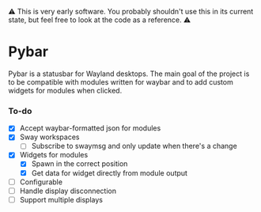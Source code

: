 :warning: This is very early software. You probably shouldn't use this in its current state, but feel free to look at the code as a reference. :warning:

# Pybar
Pybar is a statusbar for Wayland desktops. The main goal of the project is to be compatible with modules written for waybar and to add custom widgets for modules when clicked.

### To-do
- [x] Accept waybar-formatted json for modules
- [x] Sway workspaces
    - [ ] Subscribe to swaymsg and only update when there's a change
- [x] Widgets for modules
    - [x] Spawn in the correct position
    - [x] Get data for widget directly from module output
- [ ] Configurable
- [ ] Handle display disconnection
- [ ] Support multiple displays
